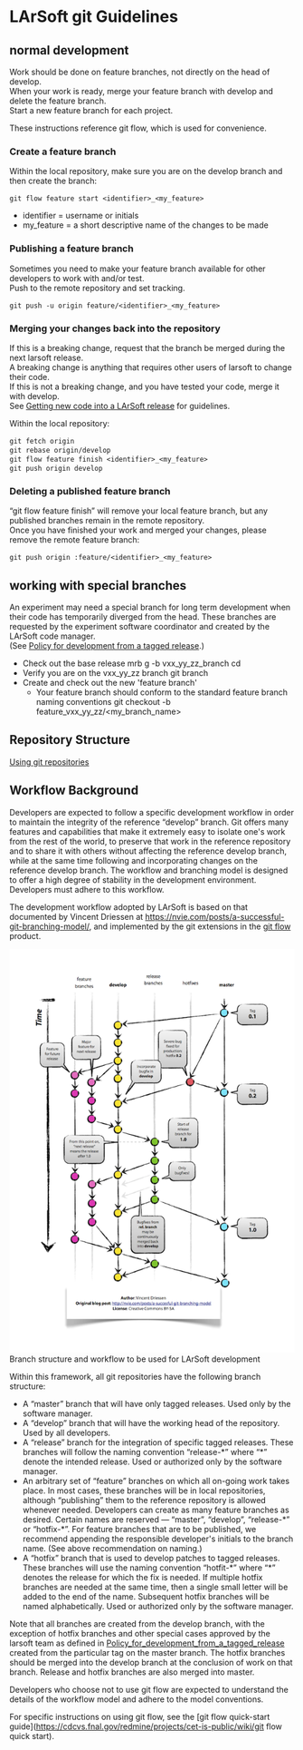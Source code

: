 # LArSoft git Guidelines



## normal development

Work should be done on feature branches, not directly on the head of develop.  
When your work is ready, merge your feature branch with develop and delete the feature branch.  
Start a new feature branch for each project.

These instructions reference git flow, which is used for convenience.

### Create a feature branch

Within the local repository, make sure you are on the develop branch and then create the branch:

    git flow feature start <identifier>_<my_feature>

-   identifier = username or initials
-   my_feature = a short descriptive name of the changes to be made

### Publishing a feature branch

Sometimes you need to make your feature branch available for other developers to work with and/or test.  
Push to the remote repository and set tracking.

    git push -u origin feature/<identifier>_<my_feature>

### Merging your changes back into the repository

If this is a breaking change, request that the branch be merged during the next larsoft release.  
A breaking change is anything that requires other users of larsoft to change their code.  
If this is not a breaking change, and you have tested your code, merge it with develop.  
See [Getting new code into a LArSoft release](Getting_new_code_into_a_LArSoft_release) for guidelines.

Within the local repository:

    git fetch origin
    git rebase origin/develop
    git flow feature finish <identifier>_<my_feature>
    git push origin develop

### Deleting a published feature branch

“git flow feature finish” will remove your local feature branch, but any published branches remain in the remote repository.  
Once you have finished your work and merged your changes, please remove the remote feature branch:

    git push origin :feature/<identifier>_<my_feature>

## working with special branches

An experiment may need a special branch for long term development when their code has temporarily diverged from the head. These branches are requested by the experiment software coordinator and created by the LArSoft code manager.  
(See [Policy for development from a tagged release](Policy_for_development_from_a_tagged_release).)

-   Check out the base release
        mrb g -b vxx_yy_zz_branch <repository>
        cd <repository>
-   Verify you are on the vxx_yy_zz branch
        git branch
-   Create and check out the new 'feature branch'
    -   Your feature branch should conform to the standard feature branch naming conventions
            git checkout -b feature_vxx_yy_zz/<my_branch_name>

## Repository Structure

[Using git repositories](Using_git_repositories)

## Workflow Background

Developers are expected to follow a specific development workflow in order to maintain the integrity of the reference “develop” branch. Git offers many features and capabilities that make it extremely easy to isolate one's work from the rest of the world, to preserve that work in the reference repository and to share it with others without affecting the reference develop branch, while at the same time following and incorporating changes on the reference develop branch. The workflow and branching model is designed to offer a high degree of stability in the development environment. Developers must adhere to this workflow.

The development workflow adopted by LArSoft is based on that documented by Vincent Driessen at https://nvie.com/posts/a-successful-git-branching-model/, and implemented by the git extensions in the [git flow](https://github.com/nvie/gitflow) product.

![Git-branching-model.png](/assets/img/larsoft/Git-branching-model.png)
Branch structure and workflow to be used for LArSoft development

Within this framework, all git repositories have the following branch structure:

-   A “master” branch that will have only tagged releases. Used only by the software manager.
-   A “develop” branch that will have the working head of the repository. Used by all developers.
-   A “release” branch for the integration of specific tagged releases. These branches will follow the naming convention “release-\*” where “\*” denote the intended release. Used or authorized only by the software manager.
-   An arbitrary set of “feature” branches on which all on-going work takes place. In most cases, these branches will be in local repositories, although “publishing” them to the reference repository is allowed whenever needed. Developers can create as many feature branches as desired. Certain names are reserved — “master”, “develop”, “release-\*” or “hotfix-\*”. For feature branches that are to be published, we recommend appending the responsible developer's initials to the branch name. (See above recommendation on naming.)
-   A “hotfix” branch that is used to develop patches to tagged releases. These branches will use the naming convention “hotfit-\*” where “\*” denotes the release for which the fix is needed. If multiple hotfix branches are needed at the same time, then a single small letter will be added to the end of the name. Subsequent hotfix branches will be named alphabetically. Used or authorized only by the software manager.

Note that all branches are created from the develop branch, with the exception of hotfix branches and other special cases approved by the larsoft team as defined in [Policy_for_development_from_a_tagged_release](Policy_for_development_from_a_tagged_release) created from the particular tag on the master branch. The hotfix branches should be merged into the develop branch at the conclusion of work on that branch. Release and hotfix branches are also merged into master.

Developers who choose not to use git flow are expected to understand the details of the workflow model and adhere to the model conventions.

For specific instructions on using git flow, see the [git flow quick-start guide](https://cdcvs.fnal.gov/redmine/projects/cet-is-public/wiki/git flow quick start).
